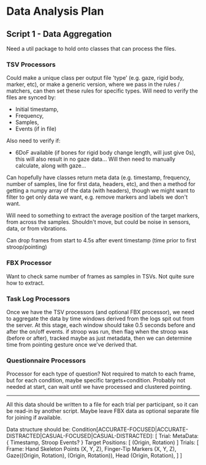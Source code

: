 Data Analysis Plan
===

## Script 1 - Data Aggregation

Need a util package to hold onto classes that can process the files.

### TSV Processors
Could make a unique class per output file 'type' (e.g. gaze, rigid body, marker, etc), or make a generic version, where we pass in the rules / matchers, can then set these rules for specific types.
Will need to verify the files are synced by:
- Initial timestamp, 
- Frequency, 
- Samples,
- Events (if in file)

Also need to verify if:
- 6DoF available (if bones for rigid body change length, will just give 0s), this will also result in no gaze data... Will then need to manually calculate, along with gaze...

Can hopefully have classes return meta data (e.g. timestamp, frequency, number of samples, line for first data, headers, etc), and then a method for getting a numpy array of the data (with headers), though we might want to filter to get only data we want, e.g. remove markers and labels we don't want.

Will need to something to extract the average position of the target markers, from across the samples. Shouldn't move, but could be noise in sensors, data, or from vibrations.

Can drop frames from start to 4.5s after event timestamp (time prior to first stroop/pointing)

### FBX Processor
Want to check same number of frames as samples in TSVs.
Not quite sure how to extract.

### Task Log Processors
Once we have the TSV processors (and optional FBX processor), we need to aggregate the data by time windows derived from the logs spit out from the server. At this stage, each window should take 0.5 seconds before and after the on/off events. if stroop was run, then flag when the stroop was (before or after), tracked maybe as just metadata, then we can determine time from pointing gesture once we've derived that.

### Questionnaire Processors
Processor for each type of question?
Not required to match to each frame, but for each condition, maybe specific targets+condition.
Probably not needed at start, can wait until we have processed and clustered pointing.

---

All this data should be written to a file for each trial per participant, so it can be read-in by another script. Maybe leave FBX data as optional separate file for joining if available.

Data structure should be:
Condition[ACCURATE-FOCUSED|ACCURATE-DISTRACTED|CASUAL-FOCUSED|CASUAL-DISTRACTED]: [
    Trial: 
        MetaData: {
            Timestamp, Stroop Events?
        }
        Target Positions: [
            (Origin, Rotation)
        ]
        Trials: [
            Frame: Hand Skeleton Points (X, Y, Z), Finger-Tip Markers (X, Y, Z), Gaze((Origin, Rotation), (Origin, Rotation)), Head (Origin, Rotation), 
        ]
]

<!-- Once we have the files we need to then do the hand ray calculations -->
